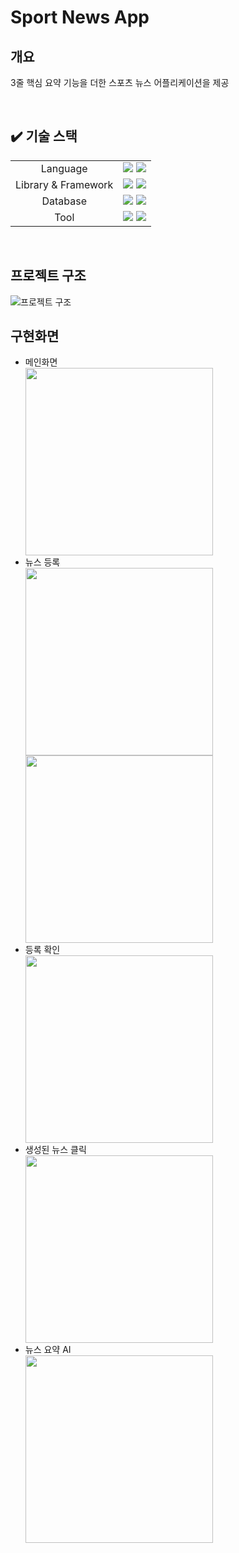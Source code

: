 # Sport News App

## 개요

3줄 핵심 요약 기능을 더한 스포츠 뉴스 어플리케이션을 제공

<br/>

## ✔️ 기술 스택
<div>
<table>
   <tr>
      <td colspan="2" align="center">
        Language
      </td>
      <td colspan="4">
        <img src="https://img.shields.io/badge/java-007396?style=for-the-badge&logo=java&logoColor=white">
        <img src="https://img.shields.io/badge/swift-F05138?style=for-the-badge&logo=swift&logoColor=white">
      </td>
   </tr>
   <tr>
      <td colspan="2" align="center">
        Library & Framework
      </td>
      <td colspan="4">
        <img src="https://img.shields.io/badge/springboot-6DB33F?style=for-the-badge&logo=springboot&logoColor=white"> 
        <img src="https://img.shields.io/badge/spring data jpa-6DB33F?style=for-the-badge&logo=springboot&logoColor=white"> 
      </td>
   </tr>
   <tr>
      <td colspan="2" align="center">
        Database
      </td>
      <td colspan="4">
        <img src="https://img.shields.io/badge/mysql-4479A1?style=for-the-badge&logo=mysql&logoColor=white">
        <img src="https://img.shields.io/badge/amazon rds-527FFF?style=for-the-badge&logo=amazonrds&logoColor=white">
      </td>
   </tr>
   <tr>
      <td colspan="2" align="center">
        Tool
      </td>
      <td colspan="4">
          <img src="https://img.shields.io/badge/intellijidea-000000?style=for-the-badge&logo=intellijidea&logoColor=white">
          <img src="https://img.shields.io/badge/xcode-147EFB?style=for-the-badge&logo=xcode&logoColor=white">
      </td>
   </tr>
</table>
</div>
<br/>

## 프로젝트 구조
![프로젝트 구조](https://github.com/jihohyeseong/IOS-mini-project/blob/main/image/%EA%B5%AC%EC%A1%B0.png)
<br/>

## 구현화면

<ul>
    <li>메인화면</li>
        <img src="https://github.com/jihohyeseong/IOS-mini-project/blob/main/image/%EB%A9%94%EC%9D%B8.png" width="300">
    <li>뉴스 등록</li>
        <img src="https://github.com/jihohyeseong/IOS-mini-project/blob/main/image/%EC%83%9D%EC%84%B1.png" width="300">
        <img src="https://github.com/jihohyeseong/IOS-mini-project/blob/main/image/%EC%83%9D%EC%84%B12.png" width="300">
    <li>등록 확인</li>
        <img src="https://github.com/jihohyeseong/IOS-mini-project/blob/main/image/%EC%A0%80%EC%9E%A5.png" width="300">
    <li>생성된 뉴스 클릭</li>
        <img src="https://github.com/jihohyeseong/IOS-mini-project/blob/main/image/%EA%B8%B0%EC%82%AC.png" width="300">
    <li>뉴스 요약 AI</li>
        <img src="https://github.com/jihohyeseong/IOS-mini-project/blob/main/image/%EC%9A%94%EC%95%BD.png" width="300">
</ul>
